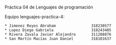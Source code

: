Práctica 04 de Lenguajes de programación

Equipo lenguajes-practica-4:

    * Jimenez Reyes Abraham                318230577
    * Lopez Diego Gabriela                 318243485
    * Rivera Zavala Javier Alejandro       311288876
    * San Martín Macías Juan Daniel        318181637
